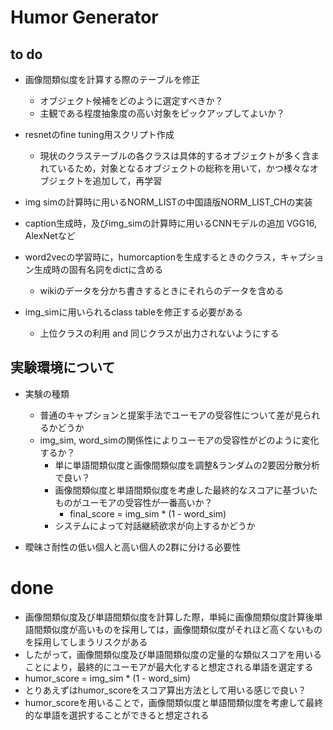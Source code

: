 # Humor Generator

## to do 
- 画像間類似度を計算する際のテーブルを修正
    + オブジェクト候補をどのように選定すべきか？
    + 主観である程度抽象度の高い対象をピックアップしてよいか？
- resnetのfine tuning用スクリプト作成
    + 現状のクラステーブルの各クラスは具体的するオブジェクトが多く含まれているため，対象となるオブジェクトの総称を用いて，かつ様々なオブジェクトを追加して，再学習

- img simの計算時に用いるNORM_LISTの中国語版NORM_LIST_CHの実装
- caption生成時，及びimg_simの計算時に用いるCNNモデルの追加 VGG16, AlexNetなど
- word2vecの学習時に，humorcaptionを生成するときのクラス，キャプション生成時の固有名詞をdictに含める
    + wikiのデータを分かち書きするときにそれらのデータを含める
- img_simに用いられるclass tableを修正する必要がある
    + 上位クラスの利用 and 同じクラスが出力されないようにする

## 実験環境について
- 実験の種類
    + 普通のキャプションと提案手法でユーモアの受容性について差が見られるかどうか
    + img_sim, word_simの関係性によりユーモアの受容性がどのように変化するか？
        - 単に単語間類似度と画像間類似度を調整&ランダムの2要因分散分析で良い？
        - 画像間類似度と単語間類似度を考慮した最終的なスコアに基づいたものがユーモアの受容性が一番高いか？
            * final_score = img_sim * (1 - word_sim)
        - システムによって対話継続欲求が向上するかどうか

- 曖昧さ耐性の低い個人と高い個人の2群に分ける必要性

# done
- 画像間類似度及び単語間類似度を計算した際，単純に画像間類似度計算後単語間類似度が高いものを採用しては，画像間類似度がそれほど高くないものを採用してしまうリスクがある
- したがって，画像間類似度及び単語間類似度の定量的な類似スコアを用いることにより，最終的にユーモアが最大化すると想定される単語を選定する
- humor_score = img_sim * (1 - word_sim)
- とりあえずはhumor_scoreをスコア算出方法として用いる感じで良い？
- humor_scoreを用いることで，画像間類似度と単語間類似度を考慮して最終的な単語を選択することができると想定される

